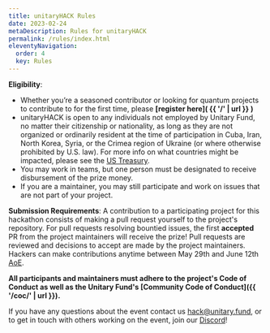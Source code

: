 ```yaml
---
title: unitaryHACK Rules
date: 2023-02-24
metaDescription: Rules for unitaryHACK
permalink: /rules/index.html
eleventyNavigation:
  order: 4
  key: Rules
---
```


**Eligibility**: 
- Whether you’re a seasoned contributor or looking for quantum projects to contribute to for the first time, please **[register here]( {{ '/' | url }} )** 
- unitaryHACK is open to any individuals not employed by Unitary Fund, no matter their citizenship or nationality, as long as they are not organized or ordinarily resident at the time of participation in Cuba, Iran, North Korea, Syria, or the Crimea region of Ukraine (or where otherwise prohibited by U.S. law). For more info on what countries might be impacted, please see the [US Treasury](https://home.treasury.gov/policy-issues/financial-sanctions/sanctions-programs-and-country-information).
- You may work in teams, but one person must be designated to receive disbursement of the prize money.
- If you are a maintainer, you may still participate and work on issues that are not part of your project.

**Submission Requirements**: A contribution to a participating project for this hackathon consists of making a pull request yourself to the project's repository. For pull requests resolving bountied issues, the first **accepted** PR from the project maintainers will receive the prize! Pull requests are reviewed and decisions to accept are made by the project maintainers. Hackers can make contributions anytime between May 29th and June 12th [AoE](https://time.is/Anywhere_on_Earth).

**All participants and maintainers must adhere to the project's Code of Conduct as well as the Unitary Fund's [Community Code of Conduct]({{ '/coc/' | url }}).**

If you have any questions about the event contact us [hack@unitary.fund](mailto:hack@unitary.fund), or to get in touch with others working on the event, join our [Discord](http://discord.unitary.fund)!
